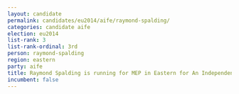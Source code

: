 ```yaml
---
layout: candidate
permalink: candidates/eu2014/aife/raymond-spalding/
categories: candidate aife
election: eu2014
list-rank: 3
list-rank-ordinal: 3rd
person: raymond-spalding
region: eastern
party: aife
title: Raymond Spalding is running for MEP in Eastern for An Independence From Europe
incumbent: false
---
```

